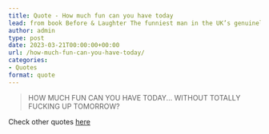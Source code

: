 ```yaml
---
title: Quote - How much fun can you have today
lead: from book Before & Laughter The funniest man in the UK’s genuinely useful guide to life
author: admin
type: post
date: 2023-03-21T00:00:00+00:00
url: /how-much-fun-can-you-have-today/
categories:
- Quotes
format: quote
---
```


> HOW MUCH FUN CAN YOU HAVE TODAY... WITHOUT TOTALLY FUCKING UP TOMORROW?

Check other quotes [here](https://www.goodreads.com/notes/58547986-before-laughter/39663906-slawomir-jasinski?ref=abp)